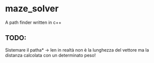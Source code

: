 # maze_solver
A path finder written in c++

## TODO:

Sistemare il patha* -> len in realtà non è la lunghezza del vettore ma la distanza calcolata con un determinato peso!

